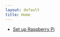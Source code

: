 ```yaml
---
layout: default
title: Home
---
```

<ul class="nav navbar-nav">
    <li>
    <a href="/setup-raspberry-pi/">Set up Raspberry Pi</a>
    </li>
</ul>
